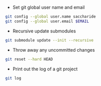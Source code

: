 * Set git global user name and email
```bash
git config --global user.name saccharide
git config --global user.email $EMAIL
```

* Recursive update submodules
```bash
git submodule update --init --recursive
```
* Throw away any uncommitted changes
```bash
git reset --hard HEAD
```
* Print out the log of a git project
```bash
git log
```
